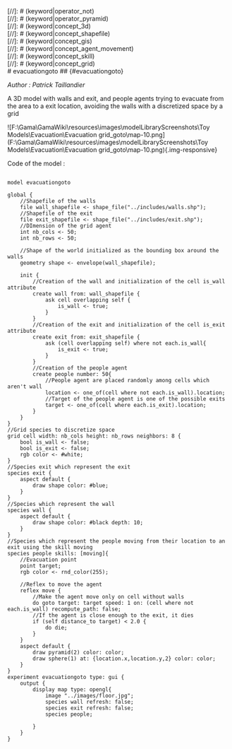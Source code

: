 [//]: # (keyword|operator_rnd_color)
<div class='gama-keyword-style' id ='325_0_459_operator-rnd-color'></div>
[//]: # (keyword|operator_not)
<div class='gama-keyword-style' id ='325_1_405_operator-not'></div>
[//]: # (keyword|operator_pyramid)
<div class='gama-keyword-style' id ='325_2_441_operator-pyramid'></div>
[//]: # (keyword|concept_3d)
<div class='gama-keyword-style' id ='325_3_1_concept-3d'></div>
[//]: # (keyword|concept_shapefile)
<div class='gama-keyword-style' id ='325_4_99_concept-shapefile'></div>
[//]: # (keyword|concept_gis)
<div class='gama-keyword-style' id ='325_5_45_concept-gis'></div>
[//]: # (keyword|concept_agent_movement)
<div class='gama-keyword-style' id ='325_6_4_concept-agent-movement'></div>
[//]: # (keyword|concept_skill)
<div class='gama-keyword-style' id ='325_7_101_concept-skill'></div>
[//]: # (keyword|concept_grid)
<div class='gama-keyword-style' id ='325_8_51_concept-grid'></div>
# evacuationgoto ## {#evacuationgoto}


_Author : Patrick Taillandier_

A 3D model with walls and exit, and people agents trying to evacuate from the area to a exit location, avoiding the walls with a discretized space by a grid


![F:\Gama\GamaWiki\resources\images\modelLibraryScreenshots\Toy Models\Evacuation\Evacuation grid_goto\map-10.png](F:\Gama\GamaWiki\resources\images\modelLibraryScreenshots\Toy Models\Evacuation\Evacuation grid_goto\map-10.png){.img-responsive}

Code of the model : 

```

model evacuationgoto

global {
	//Shapefile of the walls
	file wall_shapefile <- shape_file("../includes/walls.shp");
	//Shapefile of the exit
	file exit_shapefile <- shape_file("../includes/exit.shp");
	//DImension of the grid agent
	int nb_cols <- 50;
	int nb_rows <- 50;
	
	//Shape of the world initialized as the bounding box around the walls
	geometry shape <- envelope(wall_shapefile);
	
	init {
		//Creation of the wall and initialization of the cell is_wall attribute
		create wall from: wall_shapefile {
			ask cell overlapping self {
				is_wall <- true;
			}
		}
		//Creation of the exit and initialization of the cell is_exit attribute
		create exit from: exit_shapefile {
			ask (cell overlapping self) where not each.is_wall{
				is_exit <- true;
			}
		}
		//Creation of the people agent
		create people number: 50{
			//People agent are placed randomly among cells which aren't wall
			location <- one_of(cell where not each.is_wall).location;
			//Target of the people agent is one of the possible exits
			target <- one_of(cell where each.is_exit).location;
		}
	}
}
//Grid species to discretize space
grid cell width: nb_cols height: nb_rows neighbors: 8 {
	bool is_wall <- false;
	bool is_exit <- false;
	rgb color <- #white;	
}
//Species exit which represent the exit
species exit {
	aspect default {
		draw shape color: #blue;
	}
}
//Species which represent the wall
species wall {
	aspect default {
		draw shape color: #black depth: 10;
	}
}
//Species which represent the people moving from their location to an exit using the skill moving
species people skills: [moving]{
	//Evacuation point
	point target;
	rgb color <- rnd_color(255);
	
	//Reflex to move the agent 
	reflex move {
		//Make the agent move only on cell without walls
		do goto target: target speed: 1 on: (cell where not each.is_wall) recompute_path: false;
		//If the agent is close enough to the exit, it dies
		if (self distance_to target) < 2.0 {
			do die;
		}
	}
	aspect default {
		draw pyramid(2) color: color;
		draw sphere(1) at: {location.x,location.y,2} color: color;
	}
}
experiment evacuationgoto type: gui {
	output {
		display map type: opengl{
			image "../images/floor.jpg";
			species wall refresh: false;
			species exit refresh: false;
			species people;
			
		}
	}
}
```